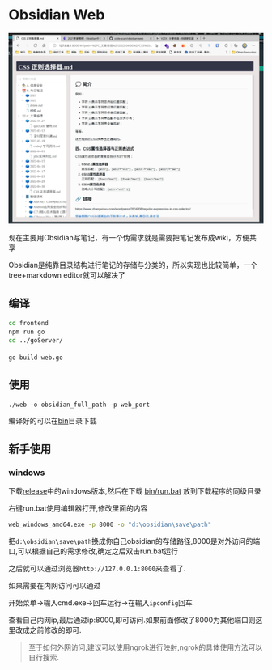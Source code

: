 # Obsidian Web

![](/image/index.jpg)

现在主要用Obsidian写笔记，有一个伪需求就是需要把笔记发布成wiki，方便共享

Obsidian是纯靠目录结构进行笔记的存储与分类的，所以实现也比较简单，一个tree+markdown editor就可以解决了



## 编译

```bash
cd frontend
npm run go
cd ../goServer/

go build web.go 

```


## 使用

```
./web -o obsidian_full_path -p web_port
```

编译好的可以在[bin](/bin/)目录下载



## 新手使用


### windows

下载[release](https://github.com/code-scan/obsidian-web/releases)中的windows版本,然后在下载 [bin/run.bat](/bin/run.bat) 放到下载程序的同级目录

右键run.bat使用编辑器打开,修改里面的内容

```bat
web_windows_amd64.exe -p 8000 -o "d:\obsidian\save\path"
```

把`d:\obsidian\save\path`换成你自己obsidian的存储路径,8000是对外访问的端口,可以根据自己的需求修改,确定之后双击run.bat运行

之后就可以通过浏览器`http://127.0.0.1:8000`来查看了.

如果需要在内网访问可以通过

开始菜单->输入cmd.exe->回车运行->在输入`ipconfig`回车

查看自己内网ip,最后通过ip:8000,即可访问.如果前面修改了8000为其他端口则这里改成之前修改的即可.

> 至于如何外网访问,建议可以使用ngrok进行映射,ngrok的具体使用方法可以自行搜索.